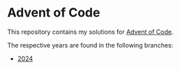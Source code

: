 # Advent of Code

This repository contains my solutions for [Advent of Code](https://adventofcode.com).

The respective years are found in the following branches:

- [2024](https://github.com/leonardcser/aoc/tree/2024)
